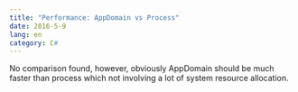 ```yaml
---
title: "Performance: AppDomain vs Process"
date: 2016-5-9
lang: en
category: C#
---
```


No comparison found, however, obviously AppDomain should be much faster than process which not
involving a lot of system resource allocation.
